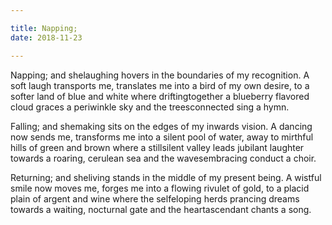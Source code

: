 ```yaml
---

title: Napping;
date: 2018-11-23

---
```


Napping; and shelaughing hovers in the boundaries
of my recognition. A soft laugh transports me, translates me
into a bird of my own desire, to a softer land of blue and white where
driftingtogether a blueberry flavored cloud graces a periwinkle sky and the treesconnected sing a hymn.

Falling; and shemaking sits on the edges
of my inwards vision. A dancing now sends me, transforms me
into a silent pool of water, away to mirthful hills of green and brown where
a stillsilent valley leads jubilant laughter towards a roaring, cerulean sea and the wavesembracing conduct a choir.

Returning; and sheliving stands in the middle
of my present being. A wistful smile now moves me, forges me
into a flowing rivulet of gold, to a placid plain of argent and wine where
the selfeloping herds prancing dreams towards a waiting, nocturnal gate and the heartascendant chants a song.
